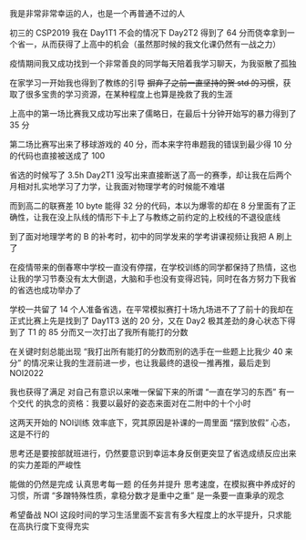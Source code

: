 我是非常非常幸运的人，也是一个再普通不过的人

初三的 CSP2019 我在 Day1T1 不会的情况下 Day2T2 得到了 64 分而侥幸拿到一个省一，从而获得了上高中的机会（虽然那时候的我文化课仍然有一战之力）

疫情期间我又成功找到一个非常善良的同学每天陪着我学习聊天，为我驱散了孤独

在家学习一开始我也得到了教练的引导 ~~摒弃了之前一直坚持的贺 std 的习惯~~，获取了很多宝贵的学习资源，在某种程度上也算是挽救了我的生涯

上高中的第一场比赛我又成功写出来了儒略日，在最后十分钟开始写的暴力得到了 35 分

第二场比赛写出来了移球游戏的 40 分，而本来字符串题我的错误到最少得 10 分的代码也直接被送成了 100

省选的时候写了 3.5h Day2T1 没写出来直接断送了高一的赛季，却让我在后两个月相对扎实地学习了力学，让我面对物理学考的时候能不难堪

而到高二的联赛差 10 byte 能得 32 分的代码，本以为爆零的却在 8 分里面有了正确性，让我在没上队线的情形下卡上了与教练之前约定的上校线的不退役底线

到了面对地理学考的 B 的补考时，初中的同学发来的学考讲课视频让我把 A 刷上了

在疫情带来的倒春寒中学校一直没有停摆，在学校训练的同学都保持了热情，这也让我的学习节奏没有太大倒退，大脑和手也没有变得迟钝，同时在各方努力下我省的省选也成功举办了

学校一共留了 14 个人准备省选，在平常模拟赛打十场九场进不了了前十的我却在正式比赛上先是找到了 Day1T3 送的 20 分，又在 Day2 极其差劲的身心状态下得到了 T1 的 85 分而又一次打出了我所有能打的分数

在关键时刻总能出现 “我打出所有能打的分数而别的选手在一些题上比我少 40 来分” 的情况来让我的生涯前进一步，也让我最终的退役一推再推，最后走到 NOI2022

我也获得了满足 对自己有意识以来唯一保留下来的所谓 “一直在学习的东西” 有一个交代 的执念的资格：我要以最好的姿态来面对在二附中的十个小时 

这两天开始的 NOI训练 效率底下，究其原因是补课的一周里面 “摆到放假” 心态，这是不行的

思考还是要按部就班进行，仍然要意识到幸运本身反倒更突显了省选成绩反应出来的实力差距的严峻性

能做的仍然是完成 认真思考每一题 的任务并提升 思考速度，在模拟赛中养成好的习惯，所谓 “多蹭特殊性质，拿稳分数才是重中之重” 是一条要一直秉承的观念

希望备战 NOI 这段时间的学习生活里面不妄言有多大程度上的水平提升，只求能在高执行度下变得充实
